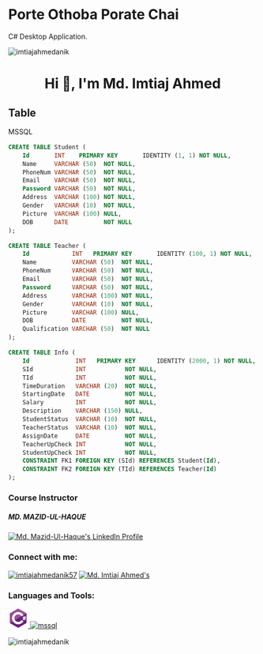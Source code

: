 # Porte Othoba Porate Chai 

C# Desktop Application.

<p align="left"> <img src="https://komarev.com/ghpvc/?username=imtiajahmedanik&label=Profile%20views&color=0e75b6&style=for-the-badge" alt="imtiajahmedanik" /> </p>



<h1 align="center">Hi 👋, I'm Md. Imtiaj Ahmed</h1>

## Table
MSSQL
```sql
CREATE TABLE Student (
    Id       INT    PRIMARY KEY       IDENTITY (1, 1) NOT NULL,
    Name     VARCHAR (50)  NOT NULL,
    PhoneNum VARCHAR (50)  NOT NULL,
    Email    VARCHAR (50)  NOT NULL,
    Password VARCHAR (50)  NOT NULL,
    Address  VARCHAR (100) NOT NULL,
    Gender   VARCHAR (10)  NOT NULL,
    Picture  VARCHAR (100) NULL,
    DOB      DATE          NOT NULL
);
````
```sql
CREATE TABLE Teacher (
    Id            INT   PRIMARY KEY       IDENTITY (100, 1) NOT NULL,
    Name          VARCHAR (50)  NOT NULL,
    PhoneNum      VARCHAR (50)  NOT NULL,
    Email         VARCHAR (50)  NOT NULL,
    Password      VARCHAR (50)  NOT NULL,
    Address       VARCHAR (100) NOT NULL,
    Gender        VARCHAR (10)  NOT NULL,
    Picture       VARCHAR (100) NULL,
    DOB           DATE          NOT NULL,
    Qualification VARCHAR (50)  NOT NULL
);
```
```sql
CREATE TABLE Info (
    Id             INT   PRIMARY KEY      IDENTITY (2000, 1) NOT NULL,
    SId            INT           NOT NULL,
    TId            INT           NOT NULL,
    TimeDuration   VARCHAR (20)  NOT NULL,
    StartingDate   DATE          NOT NULL,
    Salary         INT           NOT NULL,
    Description    VARCHAR (150) NULL,
    StudentStatus  VARCHAR (10)  NOT NULL,
    TeacherStatus  VARCHAR (10)  NOT NULL,
    AssignDate     DATE          NOT NULL,
    TeacherUpCheck INT           NOT NULL,
    StudentUpCheck INT           NOT NULL,
    CONSTRAINT FK1 FOREIGN KEY (SId) REFERENCES Student(Id),
    CONSTRAINT FK2 FOREIGN KEY (TId) REFERENCES Teacher(Id)
);
```
### Course Instructor
##### MD. MAZID-UL-HAQUE
<a href="https://www.linkedin.com/in/mdmazidulhaque/">
    <img src="https://www.vectorlogo.zone/logos/linkedin/linkedin-icon.svg" alt="Md. Mazid-Ul-Haque's LinkedIn Profile" height="30" width="30">
</a>

<h3 align="left">Connect with me:</h3>
<p align="left">
<a href="https://fb.com/imtiajahmedanik57" target="blank"><img align="center" src="https://raw.githubusercontent.com/rahuldkjain/github-profile-readme-generator/master/src/images/icons/Social/facebook.svg" alt="imtiajahmedanik57" height="30" width="40" /></a>
    <a href="https://www.linkedin.com/in/imtiaj-ahmed-anik/" target="blank"><img align="center" src="https://www.vectorlogo.zone/logos/linkedin/linkedin-icon.svg" alt="Md. Imtiaj Ahmed's" height="30" width="40" /></a>
</p>


<h3 align="left">Languages and Tools:</h3>
<p align="left"> <a href="https://www.w3schools.com/cs/" target="_blank" rel="noreferrer"> <img src="https://raw.githubusercontent.com/devicons/devicon/master/icons/csharp/csharp-original.svg" alt="csharp" width="40" height="40"/> </a> <a href="https://www.microsoft.com/en-us/sql-server" target="_blank" rel="noreferrer"> <img src="https://www.svgrepo.com/show/303229/microsoft-sql-server-logo.svg" alt="mssql" width="40" height="40"/> </a> </p>

<p><img align="center" src="https://github-readme-stats.vercel.app/api/top-langs?username=imtiajahmedanik&show_icons=true&locale=en&layout=compact" alt="imtiajahmedanik" /></p>
